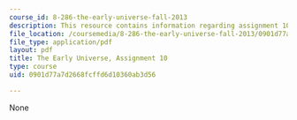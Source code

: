 ```yaml
---
course_id: 8-286-the-early-universe-fall-2013
description: This resource contains information regarding assignment 10.
file_location: /coursemedia/8-286-the-early-universe-fall-2013/0901d77a7d2668fcffd6d10360ab3d56_MIT8_286F13_ps10.pdf
file_type: application/pdf
layout: pdf
title: The Early Universe, Assignment 10
type: course
uid: 0901d77a7d2668fcffd6d10360ab3d56

---
```

None